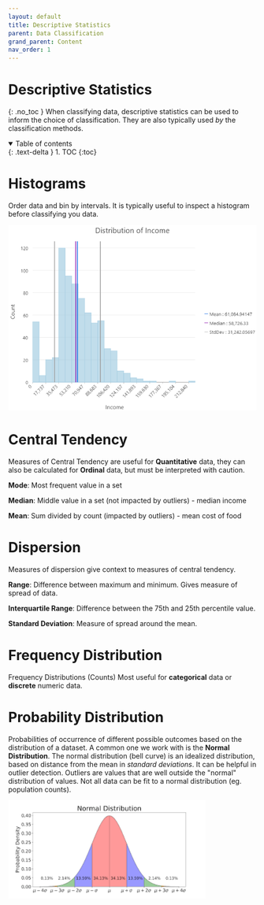 ```yaml
---
layout: default
title: Descriptive Statistics
parent: Data Classification
grand_parent: Content
nav_order: 1
---
```


# Descriptive Statistics
{: .no_toc }
When classifying data, descriptive statistics can be used to inform the choice of classification.  They are also typically used *by* the classification methods.

<details open markdown="block">
  <summary>
    Table of contents
  </summary>
  {: .text-delta }
1. TOC
{:toc}
</details>


# Histograms

Order data and bin by intervals.  It is typically useful to inspect a histogram before classifying you data.

<img src='content/images/histogram.png'>

# Central Tendency

Measures of Central Tendency are useful for **Quantitative** data, they can also be calculated for **Ordinal** data, but must be interpreted with caution.

**Mode**: Most frequent value in a set  

**Median**: Middle value in a set (not impacted by outliers) - median income

**Mean**: Sum divided by count (impacted by outliers) - mean cost of food

# Dispersion

Measures of dispersion give context to measures of central tendency.

**Range**: Difference between maximum and minimum.  Gives measure of spread of data.

**Interquartile Range**: Difference between the 75th and 25th percentile value.

**Standard Deviation**: Measure of spread around the mean.

# Frequency Distribution

Frequency Distributions (Counts) Most useful for **categorical** data or **discrete** numeric data.

# Probability Distribution

Probabilities of occurrence of different possible outcomes based on the distribution of a dataset.  A common one we work with is the **Normal Distribution**.  The normal distribution (bell curve) is an idealized distribution, based on distance from the mean in *standard deviations*.  It can be helpful in outlier detection.  Outliers are values that are well outside the "normal" distribution of values.  Not all data can be fit to a normal distribution (eg. population counts).

<img src='content/images/normal_dist.png' width='400'>




